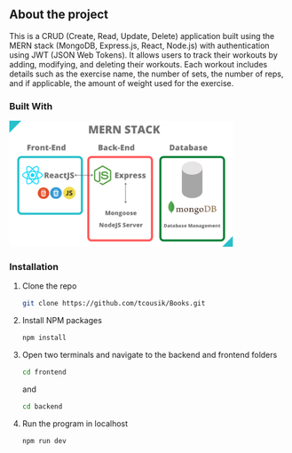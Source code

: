 ## About the project

This is a CRUD (Create, Read, Update, Delete) application built using the MERN stack (MongoDB, Express.js, React, Node.js) with authentication using JWT (JSON Web Tokens). It allows users to track their workouts by adding, modifying, and deleting their workouts. Each workout includes details such as the exercise name, the number of sets, the number of reps, and if applicable, the amount of weight used for the exercise.


### Built With

<img src="https://raw.githubusercontent.com/Brunno-DaSilva/MERN-STEP-BY-STEP/master/images/MERN.png" width="80%" >


### Installation

1. Clone the repo
   ```sh
   git clone https://github.com/tcousik/Books.git
   ```
2. Install NPM packages
   ```sh
   npm install
   ```
3. Open two terminals and navigate to the backend and frontend folders
      ```sh
   cd frontend 
   ```
      and
      ```sh
   cd backend
   ```
5. Run the program in localhost
      ```sh
   npm run dev
   ```
